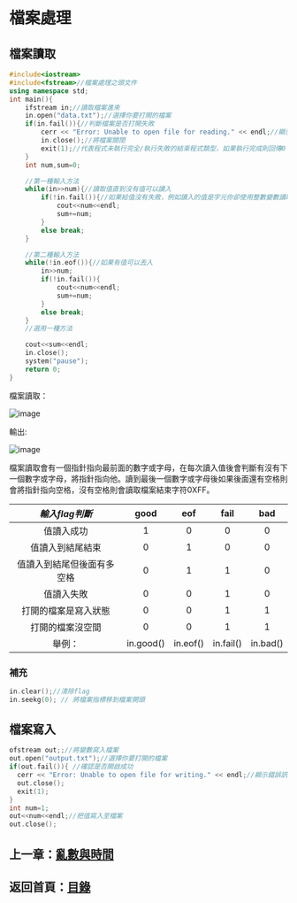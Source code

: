 # 檔案處理
## 檔案讀取
```cpp
#include<iostream>
#include<fstream>//檔案處理之頭文件
using namespace std;
int main(){
    ifstream in;//讀取檔案進來
    in.open("data.txt");//選擇你要打開的檔案
    if(in.fail()){//判斷檔案是否打開失敗
        cerr << "Error: Unable to open file for reading." << endl;//顯示錯誤訊息
        in.close();//將檔案關閉
        exit(1);//代表程式未執行完全/執行失敗的結束程式類型，如果執行完成則回傳0：exit(0);
    }
    int num,sum=0;

    //第一種輸入方法
    while(in>>num){//讀取值直到沒有值可以讀入
        if(!in.fail()){//如果給值沒有失敗，例如讀入的值是字元你卻使用整數變數讀取
            cout<<num<<endl;
            sum+=num;
        }
        else break;
    }

    //第二種輸入方法
    while(!in.eof()){//如果有值可以丟入
        in>>num;
        if(!in.fail()){
            cout<<num<<endl;
            sum+=num;
        }
        else break;
    }
    //選用一種方法

    cout<<sum<<endl;
    in.close();
    system("pause");
    return 0;
}
```
  檔案讀取：  
  
  ![image](https://github.com/xixa3333/C-Plus-Plus-Textbook/assets/128284090/c6a375b5-9c39-41b2-b4f5-7cb6639ec2c3)  
  
  輸出:  
  
  ![image](https://github.com/xixa3333/C-Plus-Plus-Textbook/assets/128284090/5933481f-646f-426e-b8a6-4c55840edc49)  

檔案讀取會有一個指針指向最前面的數字或字母，在每次讀入值後會判斷有沒有下一個數字或字母，將指針指向他。讀到最後一個數字或字母後如果後面還有空格則會將指針指向空格，沒有空格則會讀取檔案結束字符0XFF。

|*輸入flag判斷*|good|eof|fail|bad|
|:------:|:------:|:------:|:------:|:------:|
|值讀入成功|1|0|0|0|
|值讀入到結尾結束|0|1|0|0|
|值讀入到結尾但後面有多空格|0|1|1|0|
|值讀入失敗|0|0|1|0|
|打開的檔案是寫入狀態|0|0|1|1|
|打開的檔案沒空間|0|0|1|1|
|舉例：|in.good()|in.eof()|in.fail()|in.bad()|

### 補充
```cpp
in.clear();//清除flag
in.seekg(0); // 將檔案指標移到檔案開頭
```

## 檔案寫入
  
```cpp
ofstream out;;//將變數寫入檔案
out.open("output.txt");//選擇你要打開的檔案
if(out.fail()){ //確認是否開啟成功
  cerr << "Error: Unable to open file for writing." << endl;//顯示錯誤訊息
  out.close();
  exit(1);
}
int num=1;
out<<num<<endl;//把值寫入至檔案
out.close();
```

## 上一章：[亂數與時間](https://github.com/xixa3333/C-Plus-Plus-Textbook/blob/main/%E4%BA%82%E6%95%B8%E8%88%87%E6%99%82%E9%96%93.md)
## 返回首頁：[目錄](https://github.com/xixa3333/C-Plus-Plus-Textbook/blob/main/%E7%9B%AE%E9%8C%84.md)

